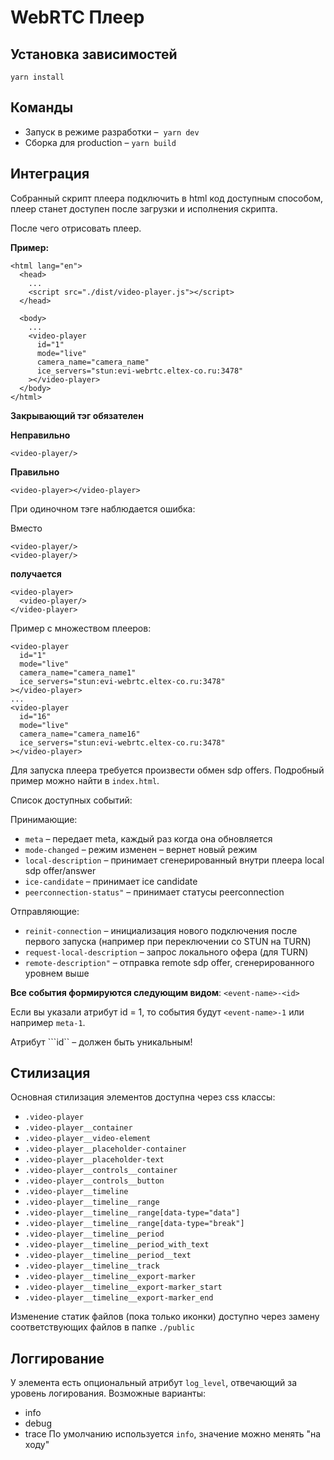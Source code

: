 # WebRTC Плеер

## Установка зависимостей

`yarn install`

## Команды

- Запуск в режиме разработки – 
  `yarn dev`
- Сборка для production –
  `yarn build`

## Интеграция

Собранный скрипт плеера подключить в html код доступным способом, плеер станет доступен после загрузки и исполнения скрипта.

После чего отрисовать плеер.

**Пример:**

```
<html lang="en">
  <head>
    ...
    <script src="./dist/video-player.js"></script>
  </head>

  <body>
    ...
    <video-player
      id="1"
      mode="live"
      camera_name="camera_name"
      ice_servers="stun:evi-webrtc.eltex-co.ru:3478"
    ></video-player>
  </body>
</html>
```

**Закрывающий тэг обязателен**

**Неправильно**

```
<video-player/>
```

**Правильно**

```
<video-player></video-player>
```

При одиночном тэге наблюдается ошибка:

Вместо

```
<video-player/>
<video-player/>
```

**получается**

```
<video-player>
  <video-player/>
</video-player>
```

Пример с множеством плееров:

```
<video-player
  id="1"
  mode="live"
  camera_name="camera_name1"
  ice_servers="stun:evi-webrtc.eltex-co.ru:3478"
></video-player>
...
<video-player
  id="16"
  mode="live"
  camera_name="camera_name16"
  ice_servers="stun:evi-webrtc.eltex-co.ru:3478"
></video-player>
```

Для запуска плеера требуется произвести обмен sdp offers.
Подробный пример можно найти в `index.html`.

Список доступных событий:

Принимающие:

- `meta` – передает meta, каждый раз когда она обновляется
- `mode-changed` – режим изменен – вернет новый режим
- `local-description` – принимает сгенерированный внутри плеера local sdp offer/answer
- `ice-candidate` – принимает ice candidate
- `peerconnection-status"` – принимает статусы peerconnection

Отправляющие:

- `reinit-connection` – инициализация нового подключения после первого запуска (например при переключении со STUN на TURN)
- `request-local-description` – запрос локального офера (для TURN)
- `remote-description"` – отправка remote sdp offer, сгенерированного уровнем выше

**Все события формируются следующим видом**: `<event-name>-<id>`

Если вы указали атрибут id = 1, то события будут ```<event-name>-1``` или например ```meta-1```.

Атрибут ```id`` – должен быть уникальным!

## Стилизация

Основная стилизация элементов доступна через css классы:

- `.video-player`
- `.video-player__container`
- `.video-player__video-element`
- `.video-player__placeholder-container`
- `.video-player__placeholder-text`
- `.video-player__controls__container`
- `.video-player__controls__button`
- `.video-player__timeline`
- `.video-player__timeline__range`
- `.video-player__timeline__range[data-type="data"]`
- `.video-player__timeline__range[data-type="break"]`
- `.video-player__timeline__period`
- `.video-player__timeline__period_with_text`
- `.video-player__timeline__period__text`
- `.video-player__timeline__track`
- `.video-player__timeline__export-marker`
- `.video-player__timeline__export-marker_start`
- `.video-player__timeline__export-marker_end`

Изменение статик файлов (пока только иконки) доступно через замену соответствующих файлов в папке `./public`

## Логгирование

У элемента есть опциональный атрибут `log_level`, отвечающий за уровень логирования. Возможные варианты:
- info
- debug
- trace
По умолчанию используется `info`, значение можно менять "на ходу"